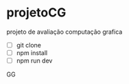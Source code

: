 # projetoCG
projeto de avaliação computação grafica


- [ ]  git clone
- [ ]  npm install
- [ ]  npm run dev 

GG
